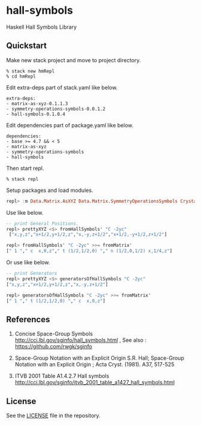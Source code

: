 # hall-symbols

Haskell Hall Symbols Library

## Quickstart

Make new stack project and move to project directory.

```shell
% stack new hmRepl
% cd hmRepl
```

Edit extra-deps part of stack.yaml like below.

```
extra-deps:
- matrix-as-xyz-0.1.1.3
- symmetry-operations-symbols-0.0.1.2
- hall-symbols-0.1.0.4
```

Edit dependencies part of package.yaml like below.

```
dependencies:
- base >= 4.7 && < 5
- matrix-as-xyz
- symmetry-operations-symbols
- hall-symbols
```

Then start repl.

```shell
% stack repl
```

Setup packages and load modules.

```haskell
repl> :m Data.Matrix.AsXYZ Data.Matrix.SymmetryOperationsSymbols Crystallography.HallSymbols
```

Use like below.

```haskell
-- print General Positions.
repl> prettyXYZ <$> fromHallSymbols' "C -2yc"
 ["x,y,z","x+1/2,y+1/2,z","x,-y,z+1/2","x+1/2,-y+1/2,z+1/2"]

repl> fromHallSymbols' "C -2yc" >>= fromMatrix'
[" 1 "," c  x,0,z"," t (1/2,1/2,0) "," n (1/2,0,1/2) x,1/4,z"]

```

Or use like below.

```haskell
-- print Generators
repl> prettyXYZ <$> generatorsOfHallSymbols "C -2yc"
["x,y,z","x+1/2,y+1/2,z","x,-y,z+1/2"]

repl> generatorsOfHallSymbols "C -2yc" >>= fromMatrix'
[" 1 "," t (1/2,1/2,0) "," c  x,0,z"]

```

## References

1. Concise Space-Group Symbols http://cci.lbl.gov/sginfo/hall_symbols.html , See also : https://github.com/rwgk/sginfo

2. Space-Group Notation with an Explicit Origin
   S.R. Hall; Space-Group Notation with an Explicit Origin ; Acta Cryst. (1981). A37, 517-525

3. ITVB 2001 Table A1.4.2.7 Hall symbols http://cci.lbl.gov/sginfo/itvb_2001_table_a1427_hall_symbols.html

## License

See the [LICENSE](https://raw.githubusercontent.com/narumij/hall-symbols/master/LICENSE)
file in the repository.
